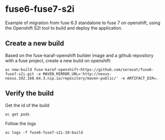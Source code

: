 # fuse6-fuse7-s2i

Example of migration from fuse 6.3 standalone to fuse 7 on openshift, using the Openshift S2I tool to build and deploy the application.

## Create a new build

Based on the fuse-karaf-openshift builder image and a github repository with a fuse project, create a new build on openshift:

`oc new-build fuse-karaf-openshift~https://github.com/seravat/fuse6-fuse7-s2i.git -e MAVEN_MIRROR_URL='http://nexus-nexus.192.168.64.3.nip.io/repository/maven-public/' -e ARTIFACT_DIR=.`

## Verify the build

Get the id of the build

`oc get pods`

Follow the logs

`oc logs -f fuse6-fuse7-s2i-10-build`
